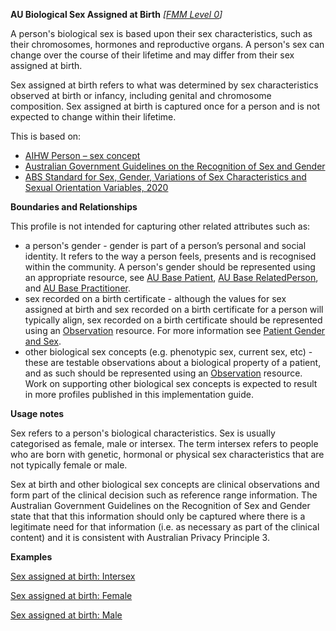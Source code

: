 **AU Biological Sex Assigned at Birth** *[[FMM Level 0](guidance.html)]*

A person's biological sex is based upon their sex characteristics, such as their chromosomes, hormones and reproductive organs. A person's sex can change over the course of their lifetime and may differ from their sex assigned at birth.

Sex assigned at birth refers to what was determined by sex characteristics observed at birth or infancy, including genital and chromosome composition. Sex assigned at birth is captured once for a person and is not expected to change within their lifetime.

This is based on:
* [AIHW Person – sex concept](https://meteor.aihw.gov.au/content/index.phtml/itemId/635233)
* [Australian Government Guidelines on the Recognition of Sex and Gender](https://www.ag.gov.au/rights-and-protections/publications/australian-government-guidelines-recognition-sex-and-gender)
* [ABS Standard for Sex, Gender, Variations of Sex Characteristics and Sexual Orientation Variables, 2020](https://www.abs.gov.au/statistics/standards/standard-sex-gender-variations-sex-characteristics-and-sexual-orientation-variables/latest-release)

**Boundaries and Relationships**

This profile is not intended for capturing other related attributes such as: 
* a person's gender - gender is part of a person’s personal and social identity. It refers to the way a person feels, presents and is recognised within the community. A person's gender should be represented using an appropriate resource, see [AU Base Patient](StructureDefinition-au-patient.html), [AU Base RelatedPerson](http://build.fhir.org/ig/hl7au/au-fhir-base/StructureDefinition-au-relatedperson.html), and [AU Base Practitioner](http://build.fhir.org/ig/hl7au/au-fhir-base/StructureDefinition-au-practitioner.html).
* sex recorded on a birth certificate - although the values for sex assigned at birth and sex recorded on a birth certificate for a person will typically align, sex recorded on a birth certificate should be represented using an [Observation](http://hl7.org/fhir/R4/observation.html) resource. For more information see [Patient Gender and Sex](http://hl7.org/fhir/R4/patient.html#gender).
* other biological sex concepts (e.g. phenotypic sex, current sex, etc) - these are  testable observations about a biological property of a patient, and as such should be represented using an [Observation](http://hl7.org/fhir/R4/observation.html) resource. Work on supporting other biological sex concepts is expected to result in more profiles published in this implementation guide. 
  
**Usage notes**
  
Sex refers to a person's biological characteristics. Sex is usually categorised as female, male or intersex. The term intersex refers to people who are born with genetic, hormonal or physical sex characteristics that are not typically female or male. 

Sex at birth and other biological sex concepts are clinical observations and form part of the clinical decision such as reference range information. The Australian Government Guidelines on the Recognition of Sex and Gender state that that this information should only be captured where there is a legitimate need for that information (i.e. as necessary as part of the clinical content) and it is consistent with Australian Privacy Principle 3.

**Examples**

[Sex assigned at birth: Intersex](Observation-sex-at-birth-intersex.html)

[Sex assigned at birth: Female](Observation-sex-at-birth-female.html)

[Sex assigned at birth: Male](Observation-06d63c90-0316-426d-97fa-d34ee65a0abd.html)



